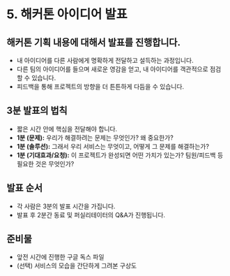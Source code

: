 
# 5. 해커톤 아이디어 발표

## 해커톤 기획 내용에 대해서 발표를 진행합니다.
- 내 아이디어를 다른 사람에게 명확하게 전달하고 설득하는 과정입니다.
- 다른 팀의 아이디어를 들으며 새로운 영감을 얻고, 내 아이디어를 객관적으로 점검할 수 있습니다.
- 피드백을 통해 프로젝트의 방향을 더 튼튼하게 다듬을 수 있습니다.

## 3분 발표의 법칙
- 짧은 시간 안에 핵심을 전달해야 합니다.
- **1분 (문제):** 우리가 해결하려는 문제는 무엇인가? 왜 중요한가?
- **1분 (솔루션):** 그래서 우리 서비스는 무엇이고, 어떻게 그 문제를 해결하는가?
- **1분 (기대효과/요청):** 이 프로젝트가 완성되면 어떤 가치가 있는가? 팀원/피드백 등 필요한 것은 무엇인가?

## 발표 순서
- 각 사람은 3분의 발표 시간을 가집니다.
- 발표 후 2분간 동료 및 퍼실리테이터의 Q&A가 진행됩니다.

## 준비물
- 앞전 시간에 진행한 구글 독스 파일
- (선택) 서비스의 모습을 간단하게 그려본 구상도
